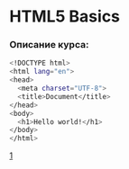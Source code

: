 #  HTML5 Basics

### Описание курса:
```bash
<!DOCTYPE html>
<html lang="en">
<head>
  <meta charset="UTF-8">
  <title>Document</title>
</head>
<body>
  <h1>Hello world!</h1>
</body>
</html>
```
<a href="https://andreyshyshkin.github.io/Dictionary/html/01_Base_HTML_Document_Structure/Files">1</a>
